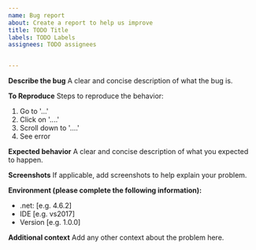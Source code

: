 ```yaml
---
name: Bug report
about: Create a report to help us improve
title: TODO Title
labels: TODO Labels
assignees: TODO assignees


---
```



**Describe the bug**
A clear and concise description of what the bug is.

**To Reproduce**
Steps to reproduce the behavior:
1. Go to '...'
2. Click on '....'
3. Scroll down to '....'
4. See error

**Expected behavior**
A clear and concise description of what you expected to happen.

**Screenshots**
If applicable, add screenshots to help explain your problem.

**Environment (please complete the following information):**
 - .net: [e.g. 4.6.2]
 - IDE [e.g. vs2017]
 - Version [e.g. 1.0.0]

**Additional context**
Add any other context about the problem here.
